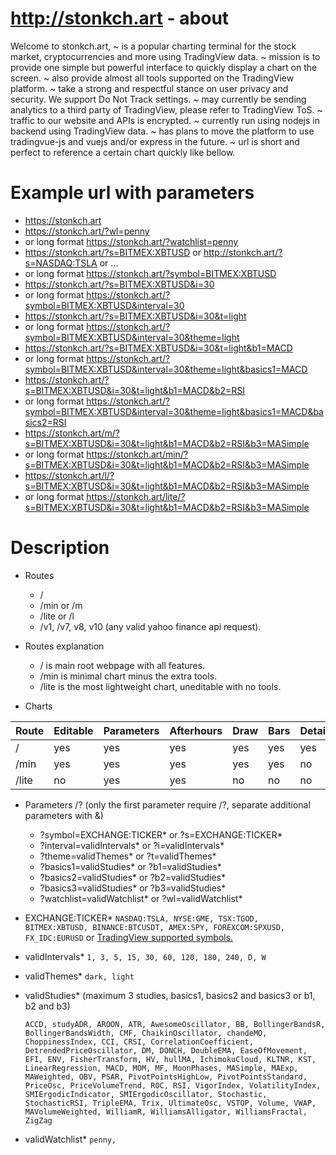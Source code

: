 # http://stonkch.art - about

Welcome to stonkch.art,
 ~ is a popular charting terminal for the stock market, cryptocurrencies and more using TradingView data.
 ~ mission is to provide one simple but powerful interface to quickly display a chart on the screen. 
 ~ also provide almost all tools supported on the TradingView platform.
 ~ take a strong and respectful stance on user privacy and security. We support Do Not Track settings.
 ~ may currently be sending analytics to a third party of TradingView, please refer to TradingView ToS.
 ~ traffic to our website and APIs is encrypted.
 ~ currently run using nodejs in backend using TradingView data.
 ~ has plans to move the platform to use tradingvue-js and vuejs and/or express in the future.
 ~ url is short and perfect to reference a certain chart quickly like bellow.

# Example url with parameters
* https://stonkch.art
* https://stonkch.art/?wl=penny
* or long format https://stonkch.art/?watchlist=penny
* https://stonkch.art/?s=BITMEX:XBTUSD or http://stonkch.art/?s=NASDAQ:TSLA or ...
* or long format https://stonkch.art/?symbol=BITMEX:XBTUSD
* https://stonkch.art/?s=BITMEX:XBTUSD&i=30
* or long format  https://stonkch.art/?symbol=BITMEX:XBTUSD&interval=30
* https://stonkch.art/?s=BITMEX:XBTUSD&i=30&t=light
* or long format  https://stonkch.art/?symbol=BITMEX:XBTUSD&interval=30&theme=light
* https://stonkch.art/?s=BITMEX:XBTUSD&i=30&t=light&b1=MACD
* or long format  https://stonkch.art/?symbol=BITMEX:XBTUSD&interval=30&theme=light&basics1=MACD
* https://stonkch.art/?s=BITMEX:XBTUSD&i=30&t=light&b1=MACD&b2=RSI
* or long format  https://stonkch.art/?symbol=BITMEX:XBTUSD&interval=30&theme=light&basics1=MACD&basics2=RSI
* https://stonkch.art/m/?s=BITMEX:XBTUSD&i=30&t=light&b1=MACD&b2=RSI&b3=MASimple
* or long format  https://stonkch.art/min/?s=BITMEX:XBTUSD&i=30&t=light&b1=MACD&b2=RSI&b3=MASimple
* https://stonkch.art/l/?s=BITMEX:XBTUSD&i=30&t=light&b1=MACD&b2=RSI&b3=MASimple
* or long format  https://stonkch.art/lite/?s=BITMEX:XBTUSD&i=30&t=light&b1=MACD&b2=RSI&b3=MASimple

# Description
* Routes
  * /
  * /min or /m
  * /lite or /l
  * /v1, /v7, v8, v10 (any valid yahoo finance api request).

* Routes explanation
  * / is main root webpage with all features.
  * /min is minimal chart minus the extra tools.
  * /lite is the most lightweight chart, uneditable with no tools.

* Charts

Route | Editable | Parameters | Afterhours | Draw | Bars | Details | Watchlist | Calendar | Hotlists
----- | -------- | ---------- | ---------- | ---- | ---- | ------- | --------- | -------- | --------
/     | yes      | yes       | yes        | yes     | yes       | yes     | yes       | yes      | yes
/min  | yes      | yes       | yes        | yes     | yes       | no      | no        | no       | no
/lite | no       | yes       | yes        | no      | no        | no      | no        | no       | no


* Parameters /? (only the first parameter require /?, separate additional parameters with &)
  * ?symbol=EXCHANGE:TICKER* or ?s=EXCHANGE:TICKER*
  * ?interval=validIntervals* or ?i=validIntervals*
  * ?theme=validThemes* or ?t=validThemes*
  * ?basics1=validStudies* or ?b1=validStudies*
  * ?basics2=validStudies* or ?b2=validStudies*
  * ?basics3=validStudies* or ?b3=validStudies*
  * ?watchlist=validWatchlist* or ?wl=validWatchlist*


* EXCHANGE:TICKER*
  ```NASDAQ:TSLA, NYSE:GME, TSX:TGOD, BITMEX:XBTUSD, BINANCE:BTCUSDT, AMEX:SPY, FOREXCOM:SPXUSD, FX_IDC:EURUSD``` or [TradingView supported symbols.](https://www.tradingview.com/widget/#AvailableMarketsForWidgets)
  
* validIntervals*
  ```1, 3, 5, 15, 30, 60, 120, 180, 240, D, W```
  
* validThemes*
  ```dark, light```
  
* validStudies* 
  (maximum 3 studies, basics1, basics2 and basics3 or b1, b2 and b3)
  
  ```ACCD, studyADR, AROON, ATR, AwesomeOscillator, BB, BollingerBandsR, BollingerBandsWidth, CMF, ChaikinOscillator, chandeMO, ChoppinessIndex, CCI, CRSI, CorrelationCoefficient, DetrendedPriceOscillator, DM, DONCH, DoubleEMA, EaseOfMovement, EFI, ENV, FisherTransform, HV, hullMA, IchimokuCloud, KLTNR, KST, LinearRegression, MACD, MOM, MF, MoonPhases, MASimple, MAExp, MAWeighted, OBV, PSAR, PivotPointsHighLow, PivotPointsStandard, PriceOsc, PriceVolumeTrend, ROC, RSI, VigorIndex, VolatilityIndex, SMIErgodicIndicator, SMIErgodicOscillator, Stochastic, StochasticRSI, TripleEMA, Trix, UltimateOsc, VSTOP, Volume, VWAP, MAVolumeWeighted, WilliamR, WilliamsAlligator, WilliamsFractal, ZigZag```

* validWatchlist*
  ```penny, ```
